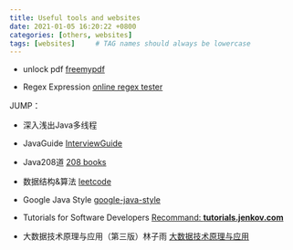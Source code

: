 ```yaml
---
title: Useful tools and websites
date: 2021-01-05 16:20:22 +0800
categories: [others, websites]
tags: [websites]     # TAG names should always be lowercase
---
```


- unlock pdf
[freemypdf](http://freemypdf.com/)

- Regex Expression
[online regex tester](https://regex101.com/)

JUMP：
- 深入浅出Java多线程
[](http://concurrent.redspider.group/RedSpider.html)

- JavaGuide
[InterviewGuide](https://snailclimb.gitee.io/javaguide-interview/#/)

- Java208道
[208 books](https://www.zhihu.com/question/27858692/answer/787505434)

- 数据结构&算法
[leetcode](https://leetcode-solution-leetcode-pp.gitbook.io/leetcode-solution/thinkings/basic-data-structure)

- Google Java Style
[google-java-style](https://hawstein.com/2014/01/20/google-java-style/)

- Tutorials for Software Developers
[Recommand: **tutorials.jenkov.com**](http://tutorials.jenkov.com/)

- 大数据技术原理与应用（第三版）林子雨
[大数据技术原理与应用](http://dblab.xmu.edu.cn/post/bigdata3ppt/)
